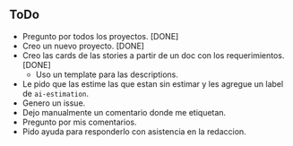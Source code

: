 ## ToDo

- Pregunto por todos los proyectos. [DONE]
- Creo un nuevo proyecto. [DONE]
- Creo las cards de las stories a partir de un doc con los requerimientos. [DONE]
  - Uso un template para las descriptions.
- Le pido que las estime las que estan sin estimar y les agregue un label de `ai-estimation`.
- Genero un issue.
- Dejo manualmente un comentario donde me etiquetan.
- Pregunto por mis comentarios.
- Pido ayuda para responderlo con asistencia en la redaccion.
